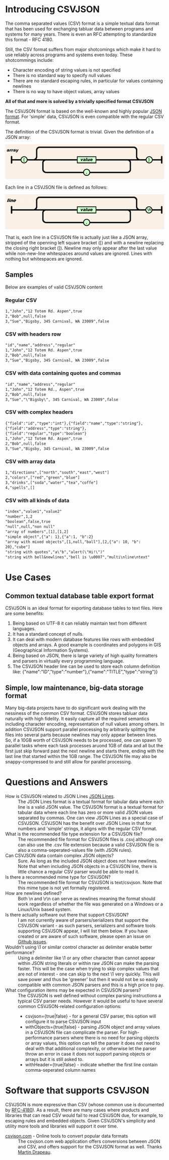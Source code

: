 # Introducing CSVJSON

The comma separated values (CSV) format is a simple textual data format that has been used for exchanging tabluar data between programs and systems for many years. There is even an RFC attempting to standardize this format - RFC 4180. 

Still, the CSV format suffers from major shotcomings which make it hard to use reliably across programs and systems even today. These shotcommings include:

* Character encoding of string values is not specified
* There is no standard way to specify null values
* There are no standard escaping rules, in particular for values containing newlines
* There is no way to have object values, array values

**All of that and more is solved by a trivially specified format CSVJSON**

The CSVJSON format is based on the well-known and highly popular [JSON format](http://json.org "The JSON format definition"). For 'simple' data,  CSVJSON is even compatible with the regular CSV format. 

The definition of the CSVJSON format is trivial. Given the definition of a JSON array:

![Reference to the JSON array definition](json-array.png)

Each line in a CSVJSON file is defined as follows:

![The JSON array definition without left bracket and with newline replacing right bracket](csvjson-line.png)

That is, each line in a CSVJSON file is actually just like a JSON array, stripped of the openning left square bracket ([) and with a newline replacing the closing right bracket (]). Newline may only appear after the last value while non-new-line whitespaces around values are ignored. Lines with nothing but whitespaces are ignored.


## Samples
Below are examples of valid CSVJSON content

### Regular CSV
```
1,"John","12 Totem Rd. Aspen",true
2,"Bob",null,false
3,"Sue","Bigsby, 345 Carnival, WA 23009",false
```

### CSV with headers row
```
"id","name","address","regular"
1,"John","12 Totem Rd. Aspen",true
2,"Bob",null,false
3,"Sue","Bigsby, 345 Carnival, WA 23009",false
```

### CSV with data containing quotes and commas
```
"id","name","address","regular"
1,"John","12 Totem Rd., Aspen",true
2,"Bob",null,false
3,"Sue","\"Bigsby\", 345 Carnival, WA 23009",false
```

### CSV with complex headers
```
{"field":"id","type":"int"},{"field":"name","type":"string"},{"field":"address","type":"string"},{"field":"regular","type":"boolean"}
1,"John","12 Totem Rd. Aspen",true
2,"Bob",null,false
3,"Sue","Bigsby, 345 Carnival, WA 23009",false
```	

### CSV with array data
```
1,"directions",["north","south","east","west"]
2,"colors",["red","green","blue"]
3,"drinks",["soda","water","tea","coffe"]
4,"spells",[]
```	

### CSV with all kinds of data
```
"index","value1","value2"
"number",1,2
"boolean",false,true
"null",null,"non null"
"array of numbers",[1],[1,2]
"simple object",{"a": 1},{"a":1, "b":2}
"array with mixed objects",[1,null,"ball"],[2,{"a": 10, "b": 20},"cube"]
"string with quotes","a\"b","alert(\"Hi!\")"
"string with bell&newlines","bell is \u0007","multi\nline\ntext"
```

# Use Cases

## Common textual database table export format

CSVJSON is an ideal format for exporting database tables to text files. Here are some benefits:
1. Being based on UTF-8 it can reliably maintain text from different languages.
2. It has a standard concept of nulls.
3. It can deal with modern database features like rows with embedded objects and arrays. A good example is coordinates and polygons in GIS (Geographical Information Systems).
4. Being based on JSON, there is large variety of high quality formatters and parsers in virtually every programming language.
5. The CSVJSON header line can be used to store each column definition like: {"name":"ID","type":"number"},{"name":"TITLE","type":"string"}}

## Simple, low maintenance, big-data storage format

Many big-data projects have to do significant work dealing with the nessiness of the common CSV format. CSVJSON stores tabluar data naturally with high fidelity. It easily capture all the required semantics including character encoding, representation of null values among others. In addition CSVJSON support parallel processing by arbitrarily splitting the files into several parts because newlines may only appear between lines. So, if a 10GB worth of CSVJSON needs to be processed, one can spawn 10 parallel tasks where each task processes aruond 1GB of data and all but the first just skip forward past the next newline and starts there, ending with the last line that started within the 1GB range. The CSVJSON file may also be snappy-compressed to and still allow for parallel processing.

# Questions and Answers

<dl>
<dt>How is CSVJSON related to JSON Lines <A HREF="http://jsonlines.org/" TITLE="The JSONLINES format definition">JSON Lines</A>.</dt>
<dd>The JSON Lines format is a textual format for tabular data where each line is a valid JSON value. The CSVJSON format is a textual format for tabular data where each line has zero or more valid JSON values separated by commas. One can view JSON Lines as a special case of CSVJSON. CSVJSON has the benefit over JSON Lines in that for numbers and 'simple' strings, it aligns with the regular CSV format.</dd>

<dt>What is the recommended file type extension for a CSVJSON file?</dt>
<dd>The recommended file format for CSVJSON files is .csvj although one can also use the .csv file extension because a valid CSVJSON file is also a comma-seperated-values file (with JSON rules). </dd>

<dt>Can CSVJSON data contain complex JSON objects?</dt>
<dd>Sure. As long as the included JSON object does not have newlines. Note that when including JSON objects in a CSVJSON line, there is little chance a regular CSV parser would be able to read it.</dd>

<dt>Is there a recommended mime type for CSVJSON?</dt>
<dd>The recommended file format for CSVJSON is text/csvjson. Note that this mime type is not yet formally registered.</dd>
	
<dt>How are newlines defined?</dt>
<dd>Both \n and \r\n can serve as newlines meaning the format should work regardless of whether the file was generated on a Windows or a Linux/Unix based system.</dd>

<dt>Is there actually software out there that support CSVJSON?</dt>
<dd>I am not currently aware of parsers/serializers that support the CSVJSON variant - as such parsers, serializers and  software tools supporting CSVJSON appear, I will list them below. If you have created or are aware of such software, please open an issue on <a href="https://github.com/DrorHarari/csvjson/issues">Github issues</a>.</dd>

<dt>Wouldn't using \1 or similar control character as delimiter enable better performance?</dt>
<dd>Using a delimiter like \1 or any other character than cannot appear within JSON string literals or within raw JSON can make the parsing faster. This will be the case when trying to skip complex values that are not of interest - one can skip to the next \1 very quickly. This will save power and thus be 'greener' but then it would not be so easily compatible with common JSON parsers and this is a high price to pay.</dd>

<dt>What configuration items may be expected in CSVJSON parsers?</dt>
<dd>The CSVJSON is well defined without complex parsing instructions a typical CSV parser needs. However it would be useful to have several common CSVJSON-related configuration options:
<ul>
<li>csvjson={true|false} - for a general CSV parser, this option will configure it to parse CSVJSON input</li>
<li>withObjects={true|false} - parsing JSON object and array values in a CSVJSON file can complicate the parser. For high-performance parsers where there is no need for parsing objects or array values, this option can tell the parser it does not need to deal with that additional complexity, or otherwise let the parser throw an error in case it does not support parsing objects or arrays but it is still asked to.</li>
<li>withHeader={true|false} - indicate whether the first line contain comma-seperated column names</li>
</ul>
</dd>

</dl>

# Software that supports CSVJSON

CSVJSON is more expressive than CSV (whose common use is documented by [RFC-4180](https://tools.ietf.org/html/rfc4180)). As a result, there are many cases where products and libraries that can read CSV would fail to read CSVJSON due, for example, to escaping rules and embedded objects. Given CSVJSON's simplicity and utility more tools and libraries will support it over time.

<dl>

<dt><a href="https://www.csvjson.com">csvjson.com</a> - Online tools to convert popular data formats</dt>
<dd>The csvjson.com web application offers conversions between JSON and CSV, and offers support for the CSVJSON format as well. Thanks <a href="https://github.com/martindrapeau">Martin Drapeau</a>.</dd>
</dl>
